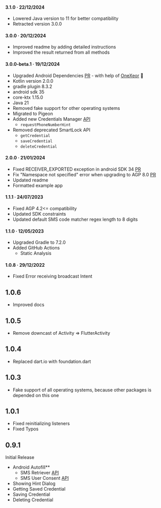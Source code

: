 #### 3.1.0 · 22/12/2024

- Lowered Java version to 11 for better compatibility
- Retracted version 3.0.0

#### 3.0.0 · 20/12/2024

- Improved readme by adding detailed instructions
- Improved the result returned from all methods

#### 3.0.0-beta.1 · 19/12/2024

- Upgraded Android Dependencies [PR](https://github.com/Tkko/flutter_smart_auth/pull/28) - with help
  of [OneXeor](https://github.com/OneXeor) 🙏
- Kotlin version 2.0.0
- gradle plugin 8.3.2
- android sdk 35
- core-ktx 1.15.0
- Java 21
- Removed fake support for other operating systems
- Migrated to Pigeon
- Added new Credentials
  Manager [API](https://developers.google.com/identity/android-credential-manager)
    - `requestPhoneNumberHint`
- Removed deprecated SmartLock API
    - `getCredential`
    - `saveCredential`
    - `deleteCredential`

#### 2.0.0 · 21/01/2024

- Fixed RECEIVER_EXPORTED exception in android SDK
  34 [PR](https://github.com/Tkko/flutter_smart_auth/pull/16)
- Fix "Namespace not specified" error when upgrading to AGP
  8.0 [PR](https://github.com/Tkko/flutter_smart_auth/pull/11)
- Updated readme
- Formatted example app

#### 1.1.1 · 24/07/2023

- Fixed AGP 4.2<= compatibility
- Updated SDK constraints
- Updated default SMS code matcher regex length to 8 digits

#### 1.1.0 · 12/05/2023

- Upgraded Gradle to 7.2.0
- Added GitHub Actions
    - Static Analysis

#### 1.0.8 · 29/12/2022

- Fixed Error receiving broadcast Intent

## 1.0.6

- Improved docs

## 1.0.5

- Remove downcast of Activity => FlutterActivity

## 1.0.4

- Replaced dart.io with foundation.dart

## 1.0.3

- Fake support of all operating systems, because other packages is depended on this one

## 1.0.1

- Fixed reinitializing listeners
- Fixed Typos

## 0.9.1

Initial Release

- Android Autofill**
    - SMS Retriever [API](https://developers.google.com/identity/sms-retriever/overview?hl=en)
    - SMS User
      Consent [API](https://developers.google.com/identity/sms-retriever/user-consent/overview)
- Showing Hint Dialog
- Getting Saved Credential
- Saving Credential
- Deleting Credential
